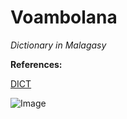 # Voambolana 

_Dictionary in Malagasy_


**References:**

[DICT](https://en.wikipedia.org/wiki/DICT) 

![Image](src)

